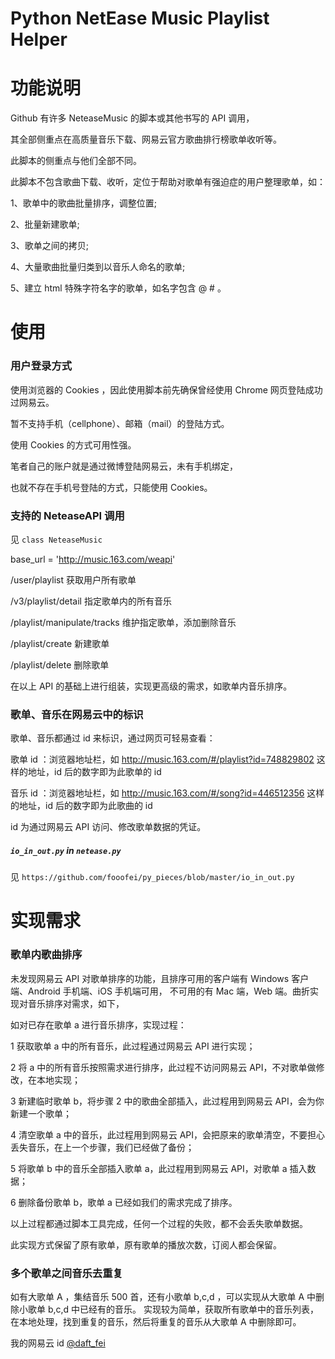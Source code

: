 # **Python NetEase Music Playlist Helper**

# 功能说明

Github 有许多 NeteaseMusic 的脚本或其他书写的 API 调用，

其全部侧重点在高质量音乐下载、网易云官方歌曲排行榜歌单收听等。

此脚本的侧重点与他们全部不同。

此脚本不包含歌曲下载、收听，定位于帮助对歌单有强迫症的用户整理歌单，如：

1、歌单中的歌曲批量排序，调整位置;

2、批量新建歌单;

3、歌单之间的拷贝;

4、大量歌曲批量归类到以音乐人命名的歌单;

5、建立 html 特殊字符名字的歌单，如名字包含 @ # 。


# 使用

### 用户登录方式

使用浏览器的 Cookies ，因此使用脚本前先确保曾经使用 Chrome 网页登陆成功过网易云。

暂不支持手机（cellphone）、邮箱（mail）的登陆方式。

使用 Cookies 的方式可用性强。

笔者自己的账户就是通过微博登陆网易云，未有手机绑定，

也就不存在手机号登陆的方式，只能使用 Cookies。

### 支持的 NeteaseAPI 调用

见 `class NeteaseMusic`

base_url = 'http://music.163.com/weapi'

/user/playlist 获取用户所有歌单

/v3/playlist/detail 指定歌单内的所有音乐

/playlist/manipulate/tracks 维护指定歌单，添加删除音乐

/playlist/create 新建歌单

/playlist/delete 删除歌单

在以上 API 的基础上进行组装，实现更高级的需求，如歌单内音乐排序。

### 歌单、音乐在网易云中的标识

歌单、音乐都通过 id 来标识，通过网页可轻易查看：

歌单 id ：浏览器地址栏，如 http://music.163.com/#/playlist?id=748829802 这样的地址，id 后的数字即为此歌单的 id

音乐 id ：浏览器地址栏，如 http://music.163.com/#/song?id=446512356 这样的地址，id 后的数字即为此歌曲的 id

id 为通过网易云 API 访问、修改歌单数据的凭证。

##### `io_in_out.py` in `netease.py`

见 `https://github.com/fooofei/py_pieces/blob/master/io_in_out.py`

# 实现需求

### 歌单内歌曲排序

未发现网易云 API 对歌单排序的功能，且排序可用的客户端有 Windows 客户端、Android 手机端、iOS 手机端可用，
不可用的有 Mac 端，Web 端。曲折实现对音乐排序对需求，如下，

如对已存在歌单 a 进行音乐排序，实现过程：

1 获取歌单 a 中的所有音乐，此过程通过网易云 API 进行实现；

2 将 a 中的所有音乐按照需求进行排序，此过程不访问网易云 API，不对歌单做修改，在本地实现；

3 新建临时歌单 b，将步骤 2 中的歌曲全部插入，此过程用到网易云 API，会为你新建一个歌单；

4 清空歌单 a 中的音乐，此过程用到网易云 API，会把原来的歌单清空，不要担心丢失音乐，在上一个步骤，我们已经做了备份；

5 将歌单 b 中的音乐全部插入歌单 a，此过程用到网易云 API，对歌单 a 插入数据；

6 删除备份歌单 b，歌单 a 已经如我们的需求完成了排序。

以上过程都通过脚本工具完成，任何一个过程的失败，都不会丢失歌单数据。

此实现方式保留了原有歌单，原有歌单的播放次数，订阅人都会保留。


### 多个歌单之间音乐去重复


如有大歌单 A ，集结音乐 500 首，还有小歌单 b,c,d ，可以实现从大歌单 A 中删除小歌单 b,c,d 中已经有的音乐。
实现较为简单，获取所有歌单中的音乐列表，在本地处理，找到重复的音乐，然后将重复的音乐从大歌单 A 中删除即可。


我的网易云 id [@daft_fei](http://music.163.com/#/user/home?id=1104001)
